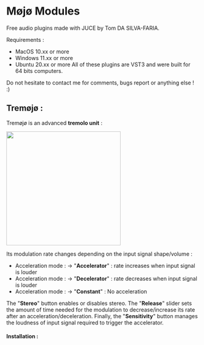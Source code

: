 # Møjø Modules
Free audio plugins made with JUCE by Tom DA SILVA-FARIA. 
  
Requirements : 
  - MacOS 10.xx or more 
  - Windows 11.xx or more 
  - Ubuntu 20.xx or more 
All of these plugins are VST3 and were built for 64 bits computers. 

Do not hesitate to contact me for comments, bugs report or anything else ! :) 

## Tremøjø :
Tremøjø is an advanced **tremolo unit** :    
  
<img src="https://github.com/tomdasilva/MojoModules/blob/main/Tremojo/Tremojo.png" width="300">  
  
Its modulation rate changes depending on the input signal shape/volume :  
  - Acceleration mode : -> "**Accelerator**" : rate increases when input signal is louder
  - Acceleration mode : -> "**Decelerator**" : rate decreases when input signal is louder
  - Acceleration mode : -> "**Constant**" : No acceleration 
  
The "**Stereo**" button enables or disables stereo. The "**Release**" slider sets the amount of time needed for the modulation to decrease/increase its rate after an acceleration/deceleration. Finally, the "**Sensitivity**" button manages the loudness of input signal required to trigger the accelerator. 

#### Installation : 
